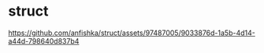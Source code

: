 # struct



https://github.com/anfishka/struct/assets/97487005/9033876d-1a5b-4d14-a44d-798640d837b4

